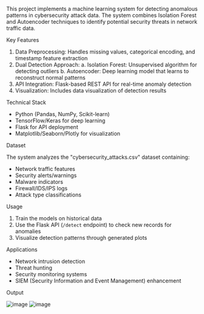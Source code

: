 This project implements a machine learning system for detecting anomalous patterns in cybersecurity attack data. The system combines Isolation Forest and Autoencoder techniques to identify potential security threats in network traffic data.

Key Features

1. Data Preprocessing: Handles missing values, categorical encoding, and timestamp feature extraction
2. Dual Detection Approach:
  a. Isolation Forest: Unsupervised algorithm for detecting outliers
  b. Autoencoder: Deep learning model that learns to reconstruct normal patterns
3. API Integration: Flask-based REST API for real-time anomaly detection
4. Visualization: Includes data visualization of detection results

Technical Stack

- Python (Pandas, NumPy, Scikit-learn)
- TensorFlow/Keras for deep learning
- Flask for API deployment
- Matplotlib/Seaborn/Plotly for visualization

Dataset

The system analyzes the "cybersecurity_attacks.csv" dataset containing:
- Network traffic features
- Security alerts/warnings
- Malware indicators
- Firewall/IDS/IPS logs
- Attack type classifications

Usage

1. Train the models on historical data
2. Use the Flask API (`/detect` endpoint) to check new records for anomalies
3. Visualize detection patterns through generated plots

Applications

- Network intrusion detection
- Threat hunting
- Security monitoring systems
- SIEM (Security Information and Event Management) enhancement

Output

![image](https://github.com/user-attachments/assets/d2f617df-54db-48ec-a4c0-9b7432f68c27)
![image](https://github.com/user-attachments/assets/53008e51-21ec-42d5-8a5e-3df059833608)


